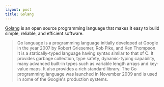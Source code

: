 ```yaml
---
layout: post
title: Golang
---
```


[Golang](https://golang.org) is an open source programming language that makes it easy to build simple, reliable, and efficient software.

  > Go language is a programming language initially developed at Google in the year 2007 by Robert Griesemer, Rob Pike, and Ken Thompson. It is a statically-typed language having syntax similar to that of C. It provides garbage collection, type safety, dynamic-typing capability, many advanced built-in types such as variable length arrays and key-value maps. It also provides a rich standard library. The Go programming language was launched in November 2009 and is used in some of the Google's production systems.
